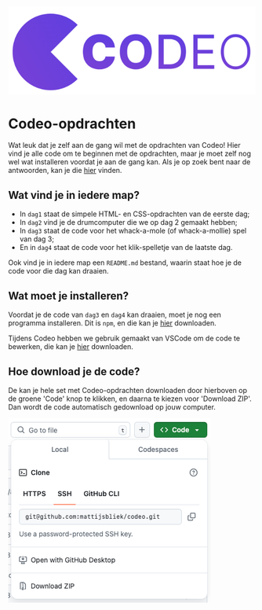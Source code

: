 ![](./codeo.png)

# Codeo-opdrachten
Wat leuk dat je zelf aan de gang wil met de opdrachten van Codeo! Hier vind je alle code om te beginnen met de opdrachten, maar je moet zelf nog wel wat installeren voordat je aan de gang kan. Als je op zoek bent naar de antwoorden, kan je die [hier](https://github.com/mattijsbliek/codeo/tree/answers) vinden.

## Wat vind je in iedere map?
- In `dag1` staat de simpele HTML- en CSS-opdrachten van de eerste dag; 
- In `dag2` vind je de drumcomputer die we op dag 2 gemaakt hebben;
- In `dag3` staat de code voor het whack-a-mole (of whack-a-mollie) spel van dag 3;
- En in `dag4` staat de code voor het klik-spelletje van de laatste dag.

Ook vind je in iedere map een `README.md` bestand, waarin staat hoe je de code voor die dag kan draaien.

## Wat moet je installeren?
Voordat je de code van `dag3` en `dag4` kan draaien, moet je nog een programma installeren. Dit is `npm`, en die kan je [hier](https://nodejs.org/en/download/prebuilt-binaries) downloaden. 

Tijdens Codeo hebben we gebruik gemaakt van VSCode om de code te bewerken, die kan je [hier](https://code.visualstudio.com/download) downloaden.

## Hoe download je de code?
De kan je hele set met Codeo-opdrachten downloaden door hierboven op de groene 'Code' knop te klikken, en daarna te kiezen voor 'Download ZIP'. Dan wordt de code automatisch gedownload op jouw computer.

![](./download.png)
